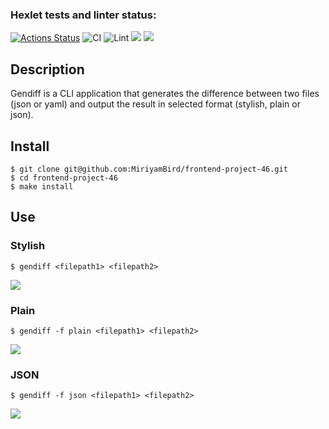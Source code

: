 ### Hexlet tests and linter status:
[![Actions Status](https://github.com/MiriyamBird/frontend-project-46/workflows/hexlet-check/badge.svg)](https://github.com/MiriyamBird/frontend-project-46/actions)
![CI](https://github.com/MiriyamBird/frontend-project-46/workflows/tests/badge.svg)
![Lint](https://github.com/MiriyamBird/frontend-project-46/workflows/lint/badge.svg)
<a href="https://codeclimate.com/github/MiriyamBird/frontend-project-46/maintainability"><img src="https://api.codeclimate.com/v1/badges/98954d421bb40d00bf42/maintainability" /></a>
<a href="https://codeclimate.com/github/MiriyamBird/frontend-project-46/test_coverage"><img src="https://api.codeclimate.com/v1/badges/98954d421bb40d00bf42/test_coverage" /></a>

## Description
Gendiff is a CLI application that generates the difference between two files (json or yaml) and output the result in selected format (stylish, plain or json).

## Install
    $ git clone git@github.com:MiriyamBird/frontend-project-46.git
    $ cd frontend-project-46
    $ make install
    
## Use
### Stylish
    $ gendiff <filepath1> <filepath2>
<a href="https://asciinema.org/a/wN6MZeVp56y8WoJ26jGgyhMiO" target="_blank"><img src="https://asciinema.org/a/wN6MZeVp56y8WoJ26jGgyhMiO.svg" /></a>

### Plain
    $ gendiff -f plain <filepath1> <filepath2>
<a href="https://asciinema.org/a/sAklpb2xqOP7iYWzHDshY5B9j" target="_blank"><img src="https://asciinema.org/a/sAklpb2xqOP7iYWzHDshY5B9j.svg" /></a>

### JSON
    $ gendiff -f json <filepath1> <filepath2>
<a href="https://asciinema.org/a/DLAxoODxQaDDpHoVIjO4t6Hsx" target="_blank"><img src="https://asciinema.org/a/DLAxoODxQaDDpHoVIjO4t6Hsx.svg" /></a>
